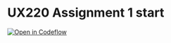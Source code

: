 UX220 Assignment 1 start
===

[![Open in Codeflow](https://developer.stackblitz.com/img/open_in_codeflow.svg)](https:///pr.new/piperforce/UX220Assignment1
)
